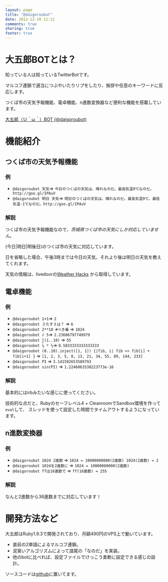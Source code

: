 ```yaml
---
layout: page
title: "@daigoroubot"
date: 2012-12-10 11:12
comments: true
sharing: true
footer: true
---
```


# 大五郎BOTとは？

知っている人は知っているTwitterBotです。

マルコフ連鎖で適当につぶやいたりリプをしたり、挨拶や任意のキーワードに反応します。

つくば市の天気予報機能、電卓機能、n進数変換器など便利な機能を搭載しています。

[大五郎（Ｕ＾ω＾）BOT (@daigoroubot)](https://twitter.com/daigoroubot)

# 機能紹介

## つくば市の天気予報機能

### 例

* `@daigoroubot 天気`=> `今日のつくばの天気は、晴れなのだ。最高気温9℃なのだ。http://goo.gl/IPAuV`
* `@daigoroubot 明日 天気`=> `明日のつくばの天気は、晴れなのだ。最高気温9℃、最低気温-1℃なのだ。http://goo.gl/IPAuV`

### 解説

つくば市の天気予報機能なので、*茨城県つくば市の天気にしか対応していません*。

(今日|明日|明後日)のつくば市の天気に対応しています。

日を省略した場合、午後3時までは今日の天気、それより後は明日の天気を教えてくれます。

天気の情報は、livedoorの[Weather Hacks](http://weather.livedoor.com/weather_hacks/)
から取得しています。

## 電卓機能

### 例

* `@daigoroubot 1+1`=> `2`
* `@daigoroubot ３たす３は？` => `6`
* `@daigoroubot 2**10 #べき乗` => `1024`
* `@daigoroubot √ 5`=> `2.23606797749979`
* `@daigoroubot ∑(1..10)` => `55`
* `@daigoroubot ⅞ * ⅔`=> `0.5833333333333333`
* `@daigoroubot (0..10).inject([1, 1]) {|fib, i| fib << fib[i] + fib[i+1] }` => `[1, 2, 3, 5, 8, 13, 21, 34, 55, 89, 144, 233]`
* `@daigoroubot PI` => `3.141592653589793`
* `@daigoroubot sin(PI)` => `1.2246063538223773e-16`

### 解説

基本的にはirbみたいな感じに使ってください。

技術的な点だと、Rubyのセーフレベル4 + CleanroomでSandbox環境を作って`eval`して、
スレッドを使って設定した時間でタイムアウトするようになっています。

## n進数変換器

### 例

* `@daigoroubot 1024 2進数` => `1024 = 10000000000(2進数) 1024(2進数) = 2`
* `@daigoroubot 1024を2進数に` => `1024 = 10000000000(2進数)`
* `@daigoroubot ffは16進数で` => `ff(16進数) = 255`

### 解説

なんと2進数から36進数までに対応しています！

# 開発方法など

大五郎はRuby1.9.3で開発されており、月額490円のVPS上で動いています。

* 直前の2単語によるマルコフ連鎖。
* 泥臭いアルゴリズムによって語尾の「なのだ」を実装。
* 他のbotに比べれば、設定ファイルでけっこう柔軟に設定できる感じの設計。

ソースコードは[github](https://github.com/gam0022/daigoroubot)に置いてます。
